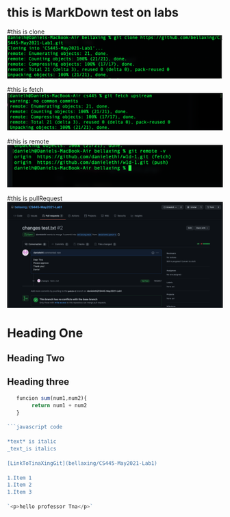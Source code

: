 # this is MarkDown test on labs

#this is clone
![img](clone.png)

#this is fetch
![img](gitfetch.png)

#this is remote
![img](remote.png)

#this is pullRequest
![img](pullrequest.png)

# Heading One
## Heading Two
## Heading three

```javascript code
   funcion sum(num1,num2){
        return num1 + num2
   }

```javascript code

*text* is italic
_text_is italics

[LinkToTinaXingGit](bellaxing/CS445-May2021-Lab1)

1.Item 1
1.Item 2
1.Item 3

`<p>hello professor Tna</p>`